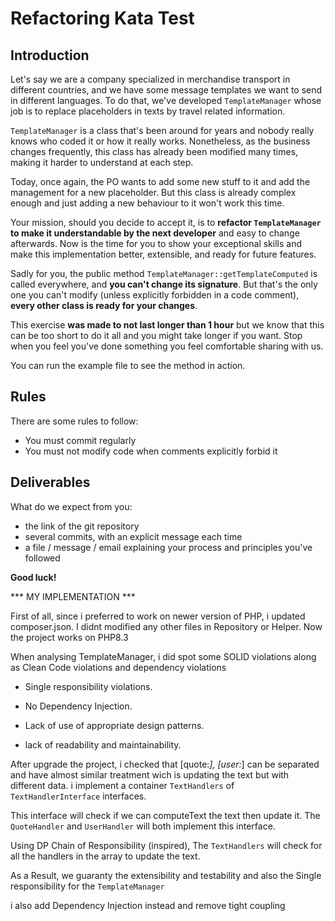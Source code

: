# Refactoring Kata Test

## Introduction

Let's say we are a company specialized in merchandise transport in different countries, and we have some message templates we want to send
in different languages. To do that, we've developed `TemplateManager` whose job is to replace
placeholders in texts by travel related information.

`TemplateManager` is a class that's been around for years and nobody really knows who coded
it or how it really works. Nonetheless, as the business changes frequently, this class has
already been modified many times, making it harder to understand at each step.

Today, once again, the PO wants to add some new stuff to it and add the management for a new
placeholder. But this class is already complex enough and just adding a new behaviour to it
won't work this time.

Your mission, should you decide to accept it, is to **refactor `TemplateManager` to make it
understandable by the next developer** and easy to change afterwards. Now is the time for you to
show your exceptional skills and make this implementation better, extensible, and ready for future
features.

Sadly for you, the public method `TemplateManager::getTemplateComputed` is called everywhere, 
and **you can't change its signature**. But that's the only one you can't modify (unless explicitly
forbidden in a code comment), **every other class is ready for your changes**.

This exercise **was made to not last longer than 1 hour** but we know that this can be too short to do it all and
you might take longer if you want. Stop when you feel you've done something you feel comfortable sharing with us.

You can run the example file to see the method in action.

## Rules
There are some rules to follow:
 - You must commit regularly
 - You must not modify code when comments explicitly forbid it

## Deliverables
What do we expect from you:
 - the link of the git repository
 - several commits, with an explicit message each time
 - a file / message / email explaining your process and principles you've followed

**Good luck!**

*** MY IMPLEMENTATION ***

First of all, since i preferred to work on newer version of PHP, i updated composer.json. I didnt modified any other files in Repository or Helper. Now the project works on PHP8.3

When analysing TemplateManager, i did spot some SOLID violations along as Clean Code violations and dependency violations 

- Single responsibility violations.

- No Dependency Injection.

- Lack of use of appropriate design patterns.

- lack of readability and maintainability.

After upgrade the project, i checked that [quote:*], [user:*] can be separated and have almost similar treatment wich is updating the text but with different data.
i implement a container `TextHandlers` of `TextHandlerInterface` interfaces.

This interface will check if we can computeText the text then update it. The `QuoteHandler` and `UserHandler` will both implement this interface.


Using DP Chain of Responsibility (inspired), The `TextHandlers` will check for all the handlers in the array to update the text.

As a Result, we guaranty the extensibility and testability and also the Single responsibility for the `TemplateManager`

i also add Dependency Injection instead and remove tight coupling

